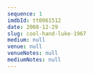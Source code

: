 ```yaml
---
sequence: 1
imdbId: tt0061512
date: 2008-12-29
slug: cool-hand-luke-1967
medium: null
venue: null
venueNotes: null
mediumNotes: null
---
```


